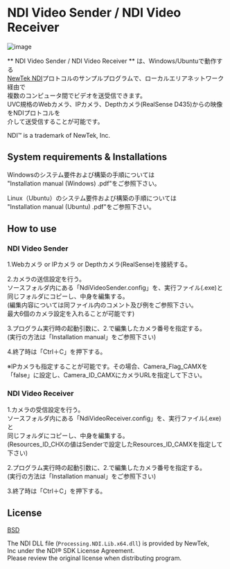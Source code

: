 NDI Video Sender / NDI Video Receiver
=======

![image](https://github.com/jadsys/NDI-Video-Sender_Receiver/wiki/images/image_01.png)

** NDI Video Sender / NDI Video Receiver ** は、Windows/Ubuntuで動作する  
[NewTek NDI]プロトコルのサンプルプログラムで、ローカルエリアネットワーク経由で  
複数のコンピュータ間でビデオを送受信できます。  
  UVC規格のWebカメラ、IPカメラ、Depthカメラ(RealSense D435)からの映像をNDIプロトコルを  
介して送受信することが可能です。
  
NDI™ is a trademark of NewTek, Inc.  
  
[NewTek NDI]: http://NDI.NewTek.com/
  
System requirements & Installations
-------------------
Windowsのシステム要件および構築の手順については  
"Installation manual (Windows) .pdf"をご参照下さい。  
  
Linux（Ubuntu）のシステム要件および構築の手順については  
"Installation manual (Ubuntu) .pdf"をご参照下さい。  
  
How to use
--------------------
  
### NDI Video Sender
  
1.Webカメラ or IPカメラ or Depthカメラ(RealSense)を接続する。  
  
2.カメラの送信設定を行う。  
  ソースフォルダ内にある「NdiVideoSender.config」を、実行ファイル(.exe)と  
  同じフォルダにコピーし、中身を編集する。  
  (編集内容については同ファイル内のコメント及び例をご参照下さい。  
   最大6個のカメラ設定を入れることが可能です)  
  
3.プログラム実行時の起動引数に、2.で編集したカメラ番号を指定する。  
  (実行の方法は「Installation manual」をご参照下さい)  
  
4.終了時は「Ctrl＋C」を押下する。  
  
  ※IPカメラも指定することが可能です。その場合、Camera_Flag_CAMXを  
    「false」に設定し、Camera_ID_CAMXにカメラURLを指定して下さい。  
  
  
### NDI Video Receiver
	
1.カメラの受信設定を行う。  
  ソースフォルダ内にある「NdiVideoReceiver.config」を、実行ファイル(.exe)と  
  同じフォルダにコピーし、中身を編集する。  
  (Resources_ID_CHXの値はSenderで設定したResources_ID_CAMXを指定して下さい)  
  
2.プログラム実行時の起動引数に、2.で編集したカメラ番号を指定する。  
  (実行の方法は「Installation manual」をご参照下さい)  
  
3.終了時は「Ctrl＋C」を押下する。  
  
  
License
-------

[BSD](LICENSE)

The NDI DLL file (`Processing.NDI.Lib.x64.dll`) is provided by NewTek,   
Inc under the NDI® SDK License Agreement.  
Please review the original license when distributing program.  
